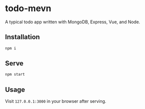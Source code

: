 # todo-mevn
A typical todo app written with MongoDB, Express, Vue, and Node.

## Installation

``` bash
npm i
```

## Serve

``` bash
npm start
```

## Usage

Visit `127.0.0.1:3000` in your browser after serving.
